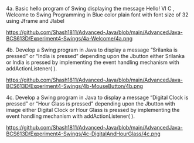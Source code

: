 4a. Basic hello program of Swing displaying the message Hello! VI C , Welcome to Swing
Programming in Blue color plain font with font size of 32 using Jframe and Jlabel

https://github.com/Shash1811/Advanced-Java/blob/main/AdvancedJava-BCS613D/Experiment4-Swings/4a-Welcome/4a.png

4b. Develop a Swing program in Java to display a message “Srilanka is pressed” or “India is
pressed” depending upon the Jbutton either Srilanka or India is pressed by implementing the
event handling mechanism with addActionListener( ).

https://github.com/Shash1811/Advanced-Java/blob/main/AdvancedJava-BCS613D/Experiment4-Swings/4b-MouseButton/4b.png

4c. Develop a Swing program in Java to display a message “Digital Clock is pressed” or “Hour
Glass is pressed” depending upon the Jbutton with image either Digital Clock or Hour Glass is
pressed by implementing the event handling mechanism with addActionListener( ).

https://github.com/Shash1811/Advanced-Java/blob/main/AdvancedJava-BCS613D/Experiment4-Swings/4c-DigitalAndHourGlass/4c.png
